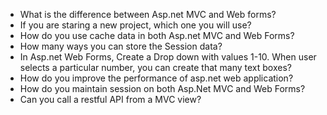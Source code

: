 - What is the difference between Asp.net MVC and Web forms?
- If you are staring a new project, which one you will use?
- How do you use cache data in both Asp.net MVC and Web Forms?
- How many ways you can store the Session data?
- In Asp.net Web Forms, Create a Drop down with values 1-10. When user selects a particular number, you can create that many text boxes?
- How do you improve the performance of asp.net web application?
- How do you maintain session on both Asp.Net MVC and Web Forms?
- Can you call a restful API from a MVC view?